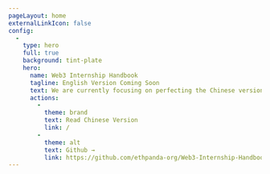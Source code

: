 ```yaml
---
pageLayout: home
externalLinkIcon: false
config:
  -
    type: hero
    full: true
    background: tint-plate
    hero:
      name: Web3 Internship Handbook
      tagline: English Version Coming Soon
      text: We are currently focusing on perfecting the Chinese version of this comprehensive Web3 internship guide. The English translation will be available once the Chinese content is complete and thoroughly reviewed. Thank you for your patience!
      actions:
        -
          theme: brand
          text: Read Chinese Version
          link: /
        -
          theme: alt
          text: Github →
          link: https://github.com/ethpanda-org/Web3-Internship-Handbook
---
```

